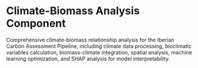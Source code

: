 # Climate-Biomass Analysis Component

Comprehensive climate-biomass relationship analysis for the Iberian Carbon Assessment Pipeline, including climate data processing, bioclimatic variables calculation, biomass-climate integration, spatial analysis, machine learning optimization, and SHAP analysis for model interpretability.
